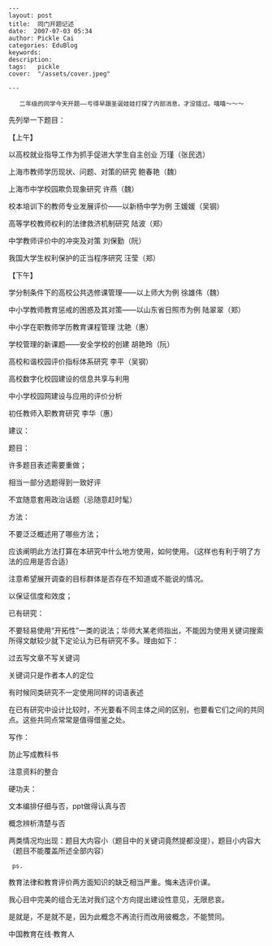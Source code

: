 
    ---
    layout: post  
    title:  同门开题记述  
    date:  2007-07-03 05:34  
    author: Pickle Cai  
    categories: EduBlog  
    keywords: 
    description:   
    tags:	pickle   
    cover:  "/assets/cover.jpeg"  

    ---  
    
       二年级的同学今天开题——亏得早跟圣诞娃娃打探了内部消息，才没错过。嘻嘻～～～

 

先列举一下题目：

【上午】



以高校就业指导工作为抓手促进大学生自主创业  万瑾（张民选） 

上海市教师学历现状、问题、对策的研究  鲍春艳（魏） 

上海市中学校园欺负现象研究  许燕（魏） 

校本培训下的教师专业发展评价——以新杨中学为例  王媛媛（吴钢） 

高等学校教师权利的法律救济机制研究 陆波（郑） 

中学教师评价中的冲突及对策  刘保勤（阮） 

我国大学生权利保护的正当程序研究  汪莹（郑）

【下午】



学分制条件下的高校公共选修课管理——以上师大为例  徐雄伟（魏） 

中小学教师教育惩戒的困惑及其对策——以山东省日照市为例 陆翠翠（郑） 

中小学在职教师学历教育课程管理  沈艳（惠） 

学校管理的新课题——安全学校的创建  胡艳玲（阮） 

高校和谐校园评价指标体系研究  李平（吴钢） 

高校数字化校园建设的信息共享与利用 

中小学校园网建设与应用的评价分析 



初任教师入职教育研究  李华（惠）

建议：





题目：





许多题目表述需要重做； 



相当一部分选题得到一致好评



不宜随意套用政治话题（忌随意赶时髦）



方法：



不要泛泛概述用了哪些方法； 





应该阐明此方法打算在本研究中什么地方使用，如何使用。（这样也有利于明了方法的应用是否合适）



注意希望展开调查的目标群体是否存在不知道或不能说的情况。





以保证信度和效度；



已有研究：





不要轻易使用“开拓性”一类的说法；华师大某老师指出，不能因为使用关键词搜索所得文献较少就下定论认为已有研究不多。理由如下：



过去写文章不写关键词 



关键词只是作者本人的定位



有时候同类研究不一定使用同样的词语表述



在已有研究中设计比较时，不光要看不同主体之间的区别，也要看它们之间的共同点。这些共同点常常是值得借鉴之处。



写作：





防止写成教科书



注意资料的整合



硬功夫：





文本编排仔细与否，ppt做得认真与否



概念辨析清楚与否



两类情况均出现：题目大内容小（题目中的关键词竟然提都没提），题目小内容大（题目不能覆盖所述全部内容）

     ps.



教育法律和教育评价两方面知识的缺乏相当严重。悔未选评价课。



我心目中完美的组合无法对我们这个方向提出建设性意见，无限悲哀。



是就是，不是就不是，因为此概念不再流行而改用彼概念，不能赞同。



		    
 中国教育在线·教育人

